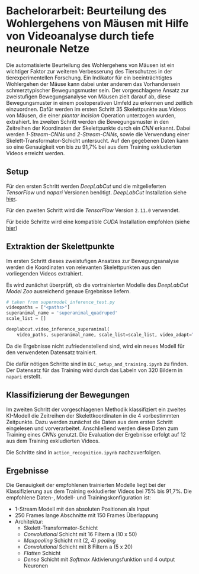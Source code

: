 # Bachelorarbeit: Beurteilung des Wohlergehens von Mäusen mit Hilfe von Videoanalyse durch tiefe neuronale Netze
Die automatisierte Beurteilung des Wohlergehens von Mäusen ist ein wichtiger Faktor zur weiteren Verbesserung des Tierschutzes in der tierexperimentellen Forschung.
Ein Indikator für ein beeinträchtigtes Wohlergehen der Mäuse kann dabei unter anderem das Vorhandensein schmerztypischer Bewegungsmuster sein.
Der vorgeschlagene Ansatz zur zweistufigen Bewegungsanalyse von Mäusen zielt darauf ab, diese Bewegungsmuster in einem postoperativen Umfeld zu erkennen und zeitlich einzuordnen.
Dafür werden im ersten Schritt 35 Skelettpunkte aus Videos von Mäusen, die einer *plantar incision* Operation unterzogen wurden, extrahiert.
Im zweiten Schritt werden die Bewegungsmuster in den Zeitreihen der Koordinaten der Skelettpunkte durch ein *CNN* erkannt.
Dabei werden *1-Stream-CNNs* und *2-Stream-CNNs*, sowie die Verwendung einer Skelett-Transformator-Schicht untersucht.
Auf den gegebenen Daten kann so eine Genauigkeit von bis zu 91,7% bei aus dem Training exkludierten Videos erreicht werden.

## Setup
Für den ersten Schritt werden *DeepLabCut* und die mitgelieferten *TensorFlow* und *napari* Versionen benötigt.
*DeepLabCut* Installation siehe [hier](https://deeplabcut.github.io/DeepLabCut/docs/installation.html).

Für den zweiten Schritt wird die *TensorFlow* Version `2.11.0` verwendet.

Für beide Schritte wird eine kompatible *CUDA* Installation empfohlen (siehe [hier](https://docs.nvidia.com/cuda/cuda-quick-start-guide/index.html))

## Extraktion der Skelettpunkte
Im ersten Schritt dieses zweistufigen Ansatzes zur Bewegungsanalyse werden die Koordinaten von relevanten Skelettpunkten aus den vorliegenden Videos extrahiert.

Es wird zunächst überprüft, ob die vortrainierten Modelle des *DeepLabCut Model Zoo* ausreichend genaue Ergebnisse liefern.
```python
# taken from supermodel_inference_test.py
videopaths = ["<paths>"]
superanimal_name = 'superanimal_quadruped'
scale_list = []

deeplabcut.video_inference_superanimal(
    video_paths, superanimal_name, scale_list=scale_list, video_adapt=True, videotype="mp4")
```
Da die Ergebnisse nicht zufriedenstellend sind, wird ein neues Modell für den verwendeten Datensatz trainiert.

Die dafür nötigen Schritte sind in `DLC_setup_and_training.ipynb` zu finden.
Der Datensatz für das Training wird durch das Labeln von 320 Bildern in `napari` erstellt.

## Klassifizierung der Bewegungen
Im zweiten Schritt der vorgeschlagenen Methodik klassifiziert ein zweites KI-Modell die Zeitreihen der Skelettkoordinaten in die 4 vorbestimmten Zeitpunkte.
Dazu werden zunächst die Daten aus dem ersten Schritt eingelesen und vorverarbeitet.
Anschließend werden diese Daten zum Training eines *CNNs* genutzt.
Die Evaluation der Ergebnisse erfolgt auf 12 aus dem Training exkludierten Videos.

Die Schritte sind in `action_recognition.ipynb` nachzuverfolgen.

## Ergebnisse
Die Genauigkeit der empfohlenen trainierten Modelle liegt bei der Klassifizierung aus dem Training exkludierter Videos bei 75% bis 91,7%.
Die empfohlene Daten-, Modell- und Trainingskonfiguration ist:
- 1-Stream Modell mit den absoluten Positionen als Input
- 250 Frames lange Abschnitte mit 150 Frames Überlappung
- Architektur:
    - Skelett-Transformator-Schicht
    - *Convolutional* Schicht mit 16 Filtern a (10 x 50)
    - *Maxpooling* Schicht mit (2, 4) *pooling*
    - *Convolutional* Schicht mit 8 Filtern a (5 x 20)
    - *Flatten* Schicht
    - *Dense* Schicht mit *Softmax* Aktivierungsfunktion und 4 output Neuronen
